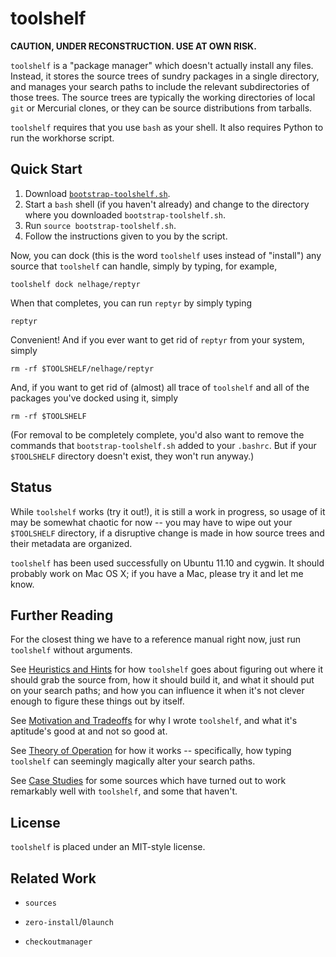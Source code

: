 toolshelf
=========

**CAUTION, UNDER RECONSTRUCTION. USE AT OWN RISK.**

`toolshelf` is a "package manager" which doesn't actually install any files.
Instead, it stores the source trees of sundry packages in a single directory,
and manages your search paths to include the relevant subdirectories of those
trees.  The source trees are typically the working directories of local `git`
or Mercurial clones, or they can be source distributions from tarballs.

`toolshelf` requires that you use `bash` as your shell.  It also requires
Python to run the workhorse script.

Quick Start
-----------

1. Download [`bootstrap-toolshelf.sh`][].
2. Start a `bash` shell (if you haven't already) and change to the directory
   where you downloaded `bootstrap-toolshelf.sh`.
3. Run `source bootstrap-toolshelf.sh`.
4. Follow the instructions given to you by the script.

[`bootstrap-toolshelf.sh`]: https://raw.github.com/catseye/toolshelf/master/bootstrap-toolshelf.sh

Now, you can dock (this is the word `toolshelf` uses instead of "install")
any source that `toolshelf` can handle, simply by typing, for example,

    toolshelf dock nelhage/reptyr

When that completes, you can run `reptyr` by simply typing

    reptyr

Convenient!  And if you ever want to get rid of `reptyr` from your system, simply

    rm -rf $TOOLSHELF/nelhage/reptyr

And, if you want to get rid of (almost) all trace of `toolshelf` and all of
the packages you've docked using it, simply

    rm -rf $TOOLSHELF

(For removal to be completely complete, you'd also want to remove the commands
that `bootstrap-toolshelf.sh` added to your `.bashrc`.  But if your `$TOOLSHELF`
directory doesn't exist, they won't run anyway.)

Status
------

While `toolshelf` works (try it out!), it is still a work in progress, so usage
of it may be somewhat chaotic for now -- you may have to wipe out your
`$TOOLSHELF` directory, if a disruptive change is made in how source trees and
their metadata are organized.

`toolshelf` has been used successfully on Ubuntu 11.10 and cygwin.  It should
probably work on Mac OS X; if you have a Mac, please try it and let me know.

Further Reading
---------------

For the closest thing we have to a reference manual right now, just run
`toolshelf` without arguments.

See [Heuristics and Hints][] for how `toolshelf` goes about figuring out
where it should grab the source from, how it should build it, and what it
should put on your search paths; and how you can influence it when it's not
clever enough to figure these things out by itself.

See [Motivation and Tradeoffs][] for why I wrote `toolshelf`, and what it's
aptitude's good at and not so good at.

See [Theory of Operation][] for how it works -- specifically, how typing
`toolshelf` can seemingly magically alter your search paths.

See [Case Studies][] for some sources which have turned out to work remarkably
well with `toolshelf`, and some that haven't.

[Heuristics and Hints]: https://github.com/catseye/toolshelf/blob/master/doc/Heuristics_and_Hints.markdown
[Motivation and Tradeoffs]: https://github.com/catseye/toolshelf/blob/master/doc/Motivation_and_Tradeoffs.markdown
[Theory of Operation]: https://github.com/catseye/toolshelf/blob/master/doc/Theory_of_Operation.markdown
[Case Studies]: https://github.com/catseye/toolshelf/blob/master/doc/Case_Studies.markdown

License
-------

`toolshelf` is placed under an MIT-style license.

Related Work
------------

* `sources`

* `zero-install`/`0launch`

* `checkoutmanager`

